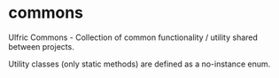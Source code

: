 # commons
Ulfric Commons - Collection of common functionality / utility shared between projects.

Utility classes (only static methods) are defined as a no-instance enum.
